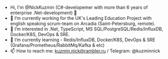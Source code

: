 - Hi, I'm @NickKuzmin (C#-developemer with more than 6 years of enterprise .Net-development) 👋
- 🔭 I’m currently working for the UK's Leading Education Project with english speaking scrum-team on Arcadia (Saint-Petersburg, remote).
- 👀 I’m interested in .Net, TypeScript, MS SQL/PostgreSQL/Redis/InfluxDB, Docker/K8S, DevOps & SRE.
- 🌱 I’m currently learning - Redis/InfluxDB, Docker/K8S, DevOps & SRE (Grafana/Prometheus/RabbitMq/Kafka & etc)
- 📫 How to reach me: kuzmin.nick@rambler.ru / Telegram: @kuzminnick

<!--
**NickKuzmin/NickKuzmin** is a ✨ _special_ ✨ repository because its `README.md` (this file) appears on your GitHub profile.

Here are some ideas to get you started:

- 🔭 I’m currently working on ...
- 🌱 I’m currently learning ...
- 👯 I’m looking to collaborate on ...
- 🤔 I’m looking for help with ...
- 💬 Ask me about ...
- 📫 How to reach me: ...
- 😄 Pronouns: ...
- ⚡ Fun fact: ...
-->
